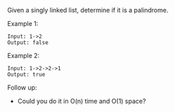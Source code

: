 Given a singly linked list, determine if it is a palindrome.

Example 1:

```
Input: 1->2
Output: false
```

Example 2:

```
Input: 1->2->2->1
Output: true
```

Follow up:
 - Could you do it in O(n) time and O(1) space?

